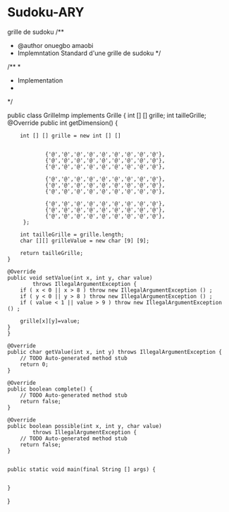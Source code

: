 # Sudoku-ARY
grille de sudoku
/**
 * @author onuegbo amaobi
 * Implemntation Standard d'une grille de sudoku
 */





/**
 *
 * Implementation
 *
 */

public class GrilleImp implements Grille {
	 int [] [] grille;
	int tailleGrille;
	@Override
	public  int getDimension() {
		
		int [] [] grille = new int [] []

				
			 	{'@','@','@','@','@','@','@','@','@'},
				{'@','@','@','@','@','@','@','@','@'},
				{'@','@','@','@','@','@','@','@','@'},
				
				{'@','@','@','@','@','@','@','@','@'},
				{'@','@','@','@','@','@','@','@','@'},
				{'@','@','@','@','@','@','@','@','@'},
				
				{'@','@','@','@','@','@','@','@','@'},
				{'@','@','@','@','@','@','@','@','@'},
				{'@','@','@','@','@','@','@','@','@'},
		 };

		int tailleGrille = grille.length;
		char [][] grilleValue = new char [9] [9];

		return tailleGrille;
	}

	@Override
	public void setValue(int x, int y, char value)
			throws IllegalArgumentException {
		if ( x < 0 || x > 8 ) throw new IllegalArgumentException () ;
		if ( y < 0 || y > 8 ) throw new IllegalArgumentException () ;
		if ( value < 1 || value > 9 ) throw new IllegalArgumentException () ;
		
		grille[x][y]=value;
	}
	}

	@Override
	public char getValue(int x, int y) throws IllegalArgumentException {
		// TODO Auto-generated method stub
		return 0;
	}

	@Override
	public boolean complete() {
		// TODO Auto-generated method stub
		return false;
	}

	@Override
	public boolean possible(int x, int y, char value)
			throws IllegalArgumentException {
		// TODO Auto-generated method stub
		return false;
	}


	public static void main(final String [] args) {


	}



}
